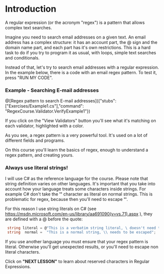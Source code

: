 # Introduction
A regular expression (or the acronym "regex") is a pattern that allows complex text searches. 

Imagine you need to search email addresses on a given text. An email address has a complex structure: it has an account part, the @ sign and the domain name part, and each part has it's own restrictions. This is a hard task to do if you try to program it as usual, with loops, simple text searches and conditionals.

Instead of that, let's try to search email addresses with a regular expression. 
In the example below, there is a code with an email regex pattern. To test it, press "RUN MY CODE".

### Example - Searching E-mail addresses
@[Regex pattern to search E-mail addresses]({"stubs": ["Exercises/Example1.cs"],"command": "RegexCourse.Validator.VerifyExample1"})

If you click on the "View Validators" button you'll see what it's matching on each validator, highlighted with a color.

As you see, a regex pattern is a very powerful tool. It's used on a lot of different fields and programs.

On this course you'll learn the basics of regex, enough to understand a regex pattern, and creating yours.

### Always use literal strings!
I will use C# as the reference language for the course. Please note that string definition varies on other languages. It's important that you take into account how your language treats some characters inside strings. For example C# don't take the **'\'** character as literal on normal strings. This is problematic for regex, because then you'll need to escape **'\'**. 

For this reason I use string literals on C# (see https://msdn.microsoft.com/en-us/library/aa691090(v=vs.71).aspx ), they are defined with a @ before the quote: 

```csharp
 string literal = @"This is a verbatim string literal, \ doesn't need to be escaped";
 string  normal =  "This is a normal string, \\ needs to be escaped";
```
If you use another language you must ensure that your regex pattern is literal. Otherwise you'll get unexpected results, or you'll need to escape non literal characters.

Click on **"NEXT LESSON"** to learn about reserved characters in Regular Expressions.